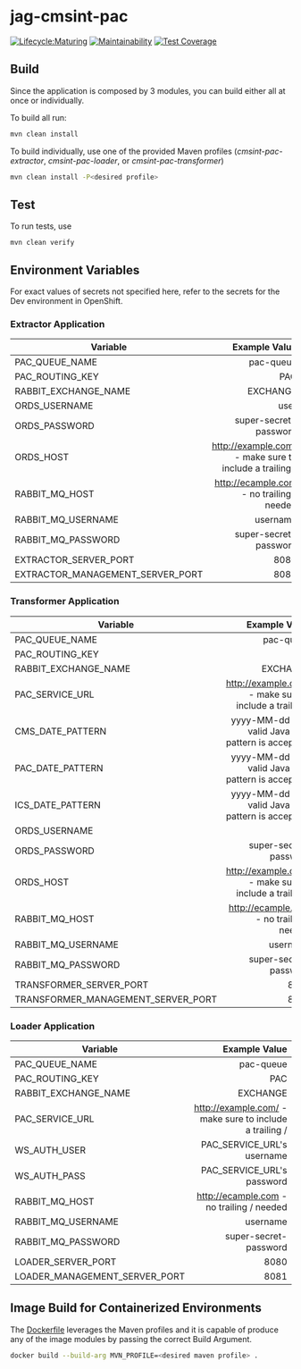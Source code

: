 # jag-cmsint-pac

[![Lifecycle:Maturing](https://img.shields.io/badge/Lifecycle-Maturing-007EC6)](git@github.com:bcgov/jag-cmsint-pac.git)
[![Maintainability](https://api.codeclimate.com/v1/badges/5275a4eee4b22b46c836/maintainability)](https://codeclimate.com/github/bcgov/jag-cmsint-pac/maintainability)
[![Test Coverage](https://api.codeclimate.com/v1/badges/5275a4eee4b22b46c836/test_coverage)](https://codeclimate.com/github/bcgov/jag-cmsint-pac/test_coverage)

## Build

Since the application is composed by 3 modules, you can build either all at once or individually.

To build all run:

```bash
mvn clean install
```

To build individually, use one of the provided Maven profiles (_cmsint-pac-extractor_, _cmsint-pac-loader_, or
_cmsint-pac-transformer_)

```bash
mvn clean install -P<desired profile>
```

## Test

To run tests, use

```
mvn clean verify
```

## Environment Variables

For exact values of secrets not specified here, refer to the secrets for the Dev environment in OpenShift.

### Extractor Application

| Variable                         |                                           Example Value |
|----------------------------------|--------------------------------------------------------:|
| PAC_QUEUE_NAME                   |                                               pac-queue |
| PAC_ROUTING_KEY                  |                                                     PAC |
| RABBIT_EXCHANGE_NAME             |                                                EXCHANGE |
| ORDS_USERNAME                    |                                                    user |
| ORDS_PASSWORD                    |                                   super-secret-password |
| ORDS_HOST                        | http://example.com/ - make sure to include a trailing / |
| RABBIT_MQ_HOST                   |               http://ecample.com - no trailing / needed |
| RABBIT_MQ_USERNAME               |                                                username |
| RABBIT_MQ_PASSWORD               |                                   super-secret-password |
| EXTRACTOR_SERVER_PORT            |                                                    8080 |
| EXTRACTOR_MANAGEMENT_SERVER_PORT |                                                    8081 |

### Transformer Application

| Variable                           |                                           Example Value |
|------------------------------------|--------------------------------------------------------:|
| PAC_QUEUE_NAME                     |                                               pac-queue |
| PAC_ROUTING_KEY                    |                                                     PAC |
| RABBIT_EXCHANGE_NAME               |                                                EXCHANGE |
| PAC_SERVICE_URL                    | http://example.com/ - make sure to include a trailing / |
| CMS_DATE_PATTERN                   |    yyyy-MM-dd (any valid Java date pattern is accepted) |
| PAC_DATE_PATTERN                   |    yyyy-MM-dd (any valid Java date pattern is accepted) |
| ICS_DATE_PATTERN                   |    yyyy-MM-dd (any valid Java date pattern is accepted) |
| ORDS_USERNAME                      |                                                    user |
| ORDS_PASSWORD                      |                                   super-secret-password |
| ORDS_HOST                          | http://example.com/ - make sure to include a trailing / |
| RABBIT_MQ_HOST                     |               http://ecample.com - no trailing / needed |
| RABBIT_MQ_USERNAME                 |                                                username |
| RABBIT_MQ_PASSWORD                 |                                   super-secret-password |
| TRANSFORMER_SERVER_PORT            |                                                    8080 |
| TRANSFORMER_MANAGEMENT_SERVER_PORT |                                                    8081 |

### Loader Application

| Variable                      |                                           Example Value |
|-------------------------------|--------------------------------------------------------:|
| PAC_QUEUE_NAME                |                                               pac-queue |
| PAC_ROUTING_KEY               |                                                     PAC |
| RABBIT_EXCHANGE_NAME          |                                                EXCHANGE |
| PAC_SERVICE_URL               | http://example.com/ - make sure to include a trailing / |
| WS_AUTH_USER                  |                              PAC_SERVICE_URL's username |
| WS_AUTH_PASS                  |                              PAC_SERVICE_URL's password |
| RABBIT_MQ_HOST                |               http://ecample.com - no trailing / needed |
| RABBIT_MQ_USERNAME            |                                                username |
| RABBIT_MQ_PASSWORD            |                                   super-secret-password |
| LOADER_SERVER_PORT            |                                                    8080 |
| LOADER_MANAGEMENT_SERVER_PORT |                                                    8081 |

## Image Build for Containerized Environments

The [Dockerfile](Dockerfile) leverages the Maven profiles and it is capable of produce any of the image modules by
passing the correct Build Argument.

```bash
docker build --build-arg MVN_PROFILE=<desired maven profile> .
```
